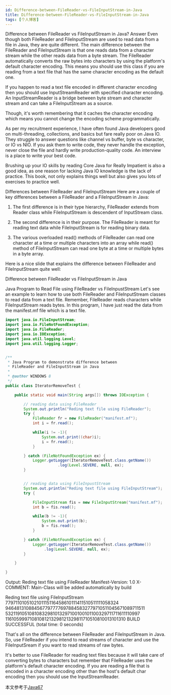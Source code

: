 ```yaml
---
id: Difference-between-FileReader-vs-FileInputStream-in-Java
title: Difference-between-FileReader-vs-FileInputStream-in-Java
tags: [个人博客]
---
```



Difference between FileReader vs FileInputStream in Java? Answer
Even though both FileReader and FileInputStream are used to read data from a file in Java, they are quite different. The main difference between the FileReader and FileInputStream is that one reads data from a character stream while the other reads data from a byte stream. The FileReader automatically converts the raw bytes into characters by using the platform's default character encoding. This means you should use this class if you are reading from a text file that has the same character encoding as the default one.

If you happen to read a text file encoded in different character encoding then you should use InputStreamReader with specified character encoding. An InputStreamReader is a bridge between byte stream and character stream and can take a FileInputStream as a source.

Though, it's worth remembering that it caches the character encoding which means you cannot change the encoding scheme programmatically.

As per my recruitment experience, I have often found Java developers good on multi-threading, collections, and basics but fare really poor on Java IO. They struggle to answer questions like channel vs buffer, byte vs character, or IO vs NIO. If you ask them to write code, they never handle the exception, never close the file and hardly write production-quality code. An interview is a place to write your best code.

Brushing up your IO skills by reading Core Java for Really Impatient is also a good idea, as one reason for lacking Java IO knowledge is the lack of practice. This book, not only explains things well but also gives you lots of exercises to practice well.





Differences between FileReader and FileInputStream
Here are a couple of key differences between a FileReader and a FileInputStream in Java:

1) The first difference is in their type hierarchy, FileReader extends from Reader class while FileInputStream is descendent of InputStream class.

2) The second difference is in their purpose. The FileReader is meant for reading text data while FileInputStream is for reading binary data.

3) The various overloaded read() methods of FileReader can read one character at a time or multiple characters into an array while read() method of FileInputStream can read one byte at a time or multiple bytes in a byte array.

Here is a nice slide that explains the difference between FileReader and FileInputStream quite well:

Difference between FileReader vs FileInputStream in Java



Java Program to Read File using FileReader vs FileInpustStream
Let's see an example to learn how to use both FileReader and FileInputStream classes to read data from a text file. Remember, FileReader reads characters while FileInputStream reads bytes. In this program, I have just read the data from the manifest.mf file which is a text file.

```java
import java.io.FileInputStream;
import java.io.FileNotFoundException;
import java.io.FileReader;
import java.io.IOException;
import java.util.logging.Level;
import java.util.logging.Logger;


/**
 * Java Program to demonstrate difference between
 * FileReader and FileInputStream in Java
 *
 * @author WINDOWS 8
 */
public class IteratorRemoveTest {

    public static void main(String args[]) throws IOException {

        // reading data using FileReader
        System.out.println("Reding text file using FileReader");
        try {
            FileReader fr = new FileReader("manifest.mf");
            int i = fr.read();

            while(i != -1){
                System.out.print((char)i);
                i = fr.read();
            }

        } catch (FileNotFoundException ex) {
            Logger.getLogger(IteratorRemoveTest.class.getName())
                       .log(Level.SEVERE, null, ex);
        }


        // reading data using FileInpustStream
        System.out.println("Reding text file using FileInputStream");
        try {

            FileInputStream fis = new FileInputStream("manifest.mf");
            int b = fis.read();

            while(b != -1){
                System.out.print(b);
                b = fis.read();
            }

        } catch (FileNotFoundException ex) {
            Logger.getLogger(IteratorRemoveTest.class.getName())
                 .log(Level.SEVERE, null, ex);
        }

    }

}
```
Output:
Reding text file using FileReader
Manifest-Version: 1.0
X-COMMENT: Main-Class will be added automatically by build

Reding text file using FileInputStream
7797110105102101115116458610111411510511111058324
9464813108845677977776978845832779710511045671089711511
53211910510810832981013297100100101100329711711611110997
11610599971081081213298121329811710510810013101310
BUILD SUCCESSFUL (total time: 0 seconds)


That's all on the difference between FileReader and FileInputStream in Java. So, use FileReader if you intend to read streams of character and use the FileInputSream if you want to read streams of raw bytes.

It's better to use FileReader for reading text files because it will take care of converting bytes to characters but remember that FileReader uses the platform's default character encoding. If you are reading a file that is encoded in a character encoding other than the host's default char encoding then you should use the InputStreamReader.

本文参考于[Java67](https://www.java67.com/2016/03/difference-between-filereader-vs.html)
